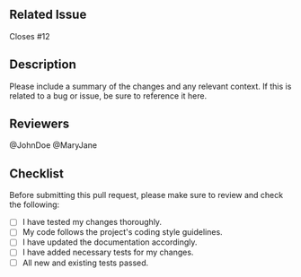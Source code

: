 ## Related Issue

Closes #12

## Description

Please include a summary of the changes and any relevant context. If this is related to a bug or issue, be sure to reference it here.

## Reviewers

@JohnDoe
@MaryJane

## Checklist

Before submitting this pull request, please make sure to review and check the following:

- [ ] I have tested my changes thoroughly.
- [ ] My code follows the project's coding style guidelines.
- [ ] I have updated the documentation accordingly.
- [ ] I have added necessary tests for my changes.
- [ ] All new and existing tests passed.
